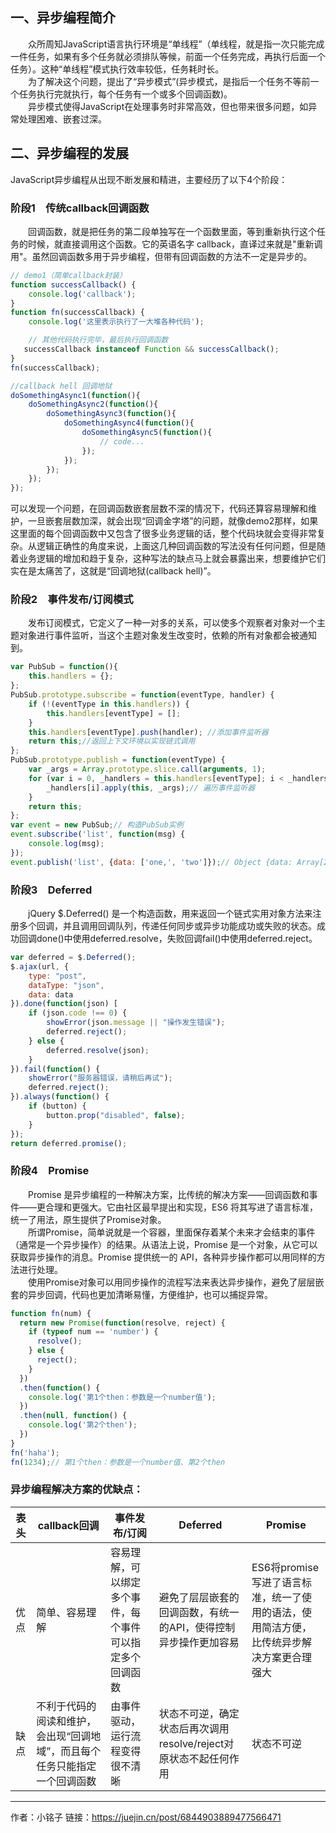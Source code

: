 ## 一、异步编程简介
  众所周知JavaScript语言执行环境是“单线程”（单线程，就是指一次只能完成一件任务，如果有多个任务就必须排队等候，前面一个任务完成，再执行后面一个任务）。这种“单线程”模式执行效率较低，任务耗时长。   
  为了解决这个问题，提出了“异步模式”(异步模式，是指后一个任务不等前一个任务执行完就执行，每个任务有一个或多个回调函数)。   
  异步模式使得JavaScript在处理事务时非常高效，但也带来很多问题，如异常处理困难、嵌套过深。 

## 二、异步编程的发展
JavaScript异步编程从出现不断发展和精进，主要经历了以下4个阶段：
### 阶段1 传统callback回调函数
  回调函数，就是把任务的第二段单独写在一个函数里面，等到重新执行这个任务的时候，就直接调用这个函数。它的英语名字 callback，直译过来就是"重新调用"。虽然回调函数多用于异步编程，但带有回调函数的方法不一定是异步的。
```js
// demo1（简单callback封装）
function successCallback() {
    console.log('callback');
}
function fn(successCallback) {
    console.log('这里表示执行了一大堆各种代码');

    // 其他代码执行完毕，最后执行回调函数
   successCallback instanceof Function && successCallback();
}
fn(successCallback); 
```

```js
//callback hell 回调地狱
doSomethingAsync1(function(){
    doSomethingAsync2(function(){
        doSomethingAsync3(function(){
            doSomethingAsync4(function(){
                doSomethingAsync5(function(){
                    // code...
                });
            });
        });
    });
});
```

可以发现一个问题，在回调函数嵌套层数不深的情况下，代码还算容易理解和维护，一旦嵌套层数加深，就会出现“回调金字塔”的问题，就像demo2那样，如果这里面的每个回调函数中又包含了很多业务逻辑的话，整个代码块就会变得非常复杂。从逻辑正确性的角度来说，上面这几种回调函数的写法没有任何问题，但是随着业务逻辑的增加和趋于复杂，这种写法的缺点马上就会暴露出来，想要维护它们实在是太痛苦了，这就是“回调地狱(callback hell)”。


### 阶段2 事件发布/订阅模式
  发布订阅模式，它定义了一种一对多的关系，可以使多个观察者对象对一个主题对象进行事件监听，当这个主题对象发生改变时，依赖的所有对象都会被通知到。
```js
var PubSub = function(){
    this.handlers = {}; 
};
PubSub.prototype.subscribe = function(eventType, handler) {
    if (!(eventType in this.handlers)) {
        this.handlers[eventType] = [];
    }
    this.handlers[eventType].push(handler); //添加事件监听器
    return this;//返回上下文环境以实现链式调用
};
PubSub.prototype.publish = function(eventType) {
    var _args = Array.prototype.slice.call(arguments, 1);
    for (var i = 0, _handlers = this.handlers[eventType]; i < _handlers.length; i++) {
        _handlers[i].apply(this, _args);// 遍历事件监听器
    }
    return this;
};
var event = new PubSub;// 构造PubSub实例
event.subscribe('list', function(msg) {
    console.log(msg);
});
event.publish('list', {data: ['one,', 'two']});// Object {data: Array[2]}
```
### 阶段3 Deferred
  jQuery $.Deferred() 是一个构造函数，用来返回一个链式实用对象方法来注册多个回调，并且调用回调队列，传递任何同步或异步功能成功或失败的状态。成功回调done()中使用deferred.resolve，失败回调fail()中使用deferred.reject。
``` js
var deferred = $.Deferred();
$.ajax(url, {
    type: "post",
    dataType: "json",
    data: data
}).done(function(json) [
    if (json.code !== 0) {
        showError(json.message || "操作发生错误");
        deferred.reject();
    } else {
        deferred.resolve(json);
    }
}).fail(function() {
    showError("服务器错误，请稍后再试");
    deferred.reject();
}).always(function() {
    if (button) {
        button.prop("disabled", false);
    }
});
return deferred.promise();
```
### 阶段4 Promise
  Promise 是异步编程的一种解决方案，比传统的解决方案——回调函数和事件——更合理和更强大。它由社区最早提出和实现，ES6 将其写进了语言标准，统一了用法，原生提供了Promise对象。   
  所谓Promise，简单说就是一个容器，里面保存着某个未来才会结束的事件（通常是一个异步操作）的结果。从语法上说，Promise 是一个对象，从它可以获取异步操作的消息。Promise 提供统一的 API，各种异步操作都可以用同样的方法进行处理。   
  使用Promise对象可以用同步操作的流程写法来表达异步操作，避免了层层嵌套的异步回调，代码也更加清晰易懂，方便维护，也可以捕捉异常。
```js
function fn(num) {
  return new Promise(function(resolve, reject) {
    if (typeof num == 'number') {
      resolve();
    } else {
      reject();
    }
  })
  .then(function() {
    console.log('第1个then：参数是一个number值');
  })
  .then(null, function() {
    console.log('第2个then');
  })
}
fn('haha');
fn(1234);// 第1个then：参数是一个number值、第2个then
```


### 异步编程解决方案的优缺点：

|  表头   | callback回调  | 事件发布/订阅 | Deferred | Promise |
|  ----  | ----  | ----  | ----  | ----  |
|  优点   | 简单、容易理解 | 容易理解，可以绑定多个事件，每个事件可以指定多个回调函数 |  避免了层层嵌套的回调函数，有统一的API，使得控制异步操作更加容易 |  ES6将promise写进了语言标准，统一了使用的语法，使用简洁方便，比传统异步解决方案更合理强大 |
| 缺点 |不利于代码的阅读和维护，会出现“回调地域”，而且每个任务只能指定一个回调函数 | 由事件驱动，运行流程变得很不清晰 | 状态不可逆，确定状态后再次调用resolve/reject对原状态不起任何作用 | 状态不可逆 |


----

作者：小铭子   链接：https://juejin.cn/post/6844903889477566471   
